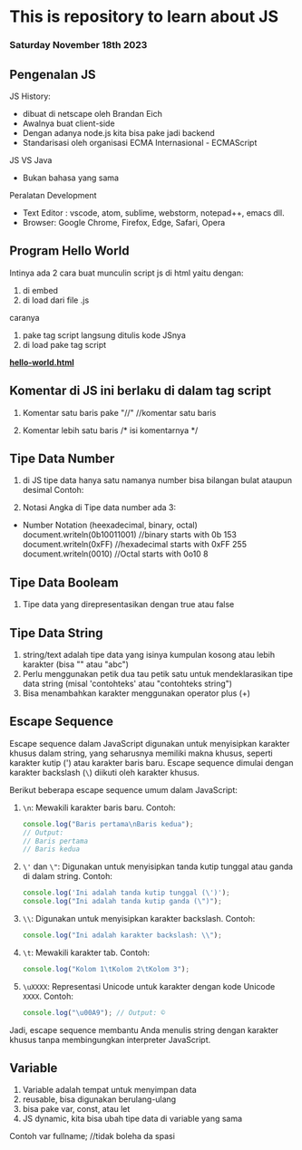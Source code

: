 # This is repository to learn about JS

### Saturday November 18th 2023

## Pengenalan JS
JS History:
- dibuat di netscape oleh Brandan Eich
- Awalnya buat client-side
- Dengan adanya node.js kita bisa pake jadi backend
- Standarisasi oleh organisasi ECMA Internasional - ECMAScript

JS VS Java
- Bukan bahasa yang sama

Peralatan Development
- Text Editor : vscode, atom, sublime, webstorm, notepad++, emacs dll.
- Browser: Google Chrome, Firefox, Edge, Safari, Opera 

## Program Hello World
Intinya ada 2 cara buat munculin script js di html yaitu dengan:
1. di embed
2. di load dari file .js

caranya
1. pake tag script langsung ditulis kode JSnya <script></script>
2. di load pake tag script <script src="script/hello-world.js"></script>

[**hello-world.html**](./js-learn/hello-world.html) 

## Komentar di JS ini berlaku di dalam tag script <script></script>
1. Komentar satu baris pake "//"
//komentar satu baris

2. Komentar lebih satu baris
/*
isi komentarnya
*/


## Tipe Data Number
1. di JS tipe data hanya satu namanya number bisa bilangan bulat ataupun desimal
Contoh:
<script> 
document.writeln(100)
document.writeln(<br>)
document.writeln(100)
</script>
2. Notasi Angka di Tipe data number ada 3:
- Number Notation (heexadecimal, binary, octal)
        document.writeln(0b10011001) //binary starts with 0b 153
        document.writeln(0xFF) //hexadecimal starts with 0xFF 255
        document.writeln(0010) //Octal starts with 0o10 8

## Tipe Data Booleam
1. Tipe data yang direpresentasikan dengan true atau false


## Tipe Data String
1. string/text adalah tipe data yang isinya kumpulan kosong atau lebih karakter (bisa "" atau "abc")
2. Perlu menggunakan petik dua tau petik satu untuk mendeklarasikan tipe data string (misal 'contohteks' atau "contohteks string")
3. Bisa menambahkan karakter menggunakan operator plus (+)

## Escape Sequence
Escape sequence dalam JavaScript digunakan untuk menyisipkan karakter khusus dalam string, yang seharusnya memiliki makna khusus, seperti karakter kutip (') atau karakter baris baru. Escape sequence dimulai dengan karakter backslash (`\`) diikuti oleh karakter khusus.

Berikut beberapa escape sequence umum dalam JavaScript:

1. `\n`: Mewakili karakter baris baru.
   Contoh:
   ```javascript
   console.log("Baris pertama\nBaris kedua");
   // Output:
   // Baris pertama
   // Baris kedua
   ```

2. `\'` dan `\"`: Digunakan untuk menyisipkan tanda kutip tunggal atau ganda di dalam string.
   Contoh:
   ```javascript
   console.log('Ini adalah tanda kutip tunggal (\')');
   console.log("Ini adalah tanda kutip ganda (\")");
   ```

3. `\\`: Digunakan untuk menyisipkan karakter backslash.
   Contoh:
   ```javascript
   console.log("Ini adalah karakter backslash: \\");
   ```

4. `\t`: Mewakili karakter tab.
   Contoh:
   ```javascript
   console.log("Kolom 1\tKolom 2\tKolom 3");
   ```

5. `\uXXXX`: Representasi Unicode untuk karakter dengan kode Unicode `XXXX`.
   Contoh:
   ```javascript
   console.log("\u00A9"); // Output: ©
   ```

Jadi, escape sequence membantu Anda menulis string dengan karakter khusus tanpa membingungkan interpreter JavaScript.

## Variable
1. Variable adalah tempat untuk menyimpan data
2. reusable, bisa digunakan berulang-ulang
3. bisa pake var, const, atau let
4. JS dynamic, kita bisa ubah tipe data di variable yang sama

Contoh
var fullname; //tidak boleha da spasi



